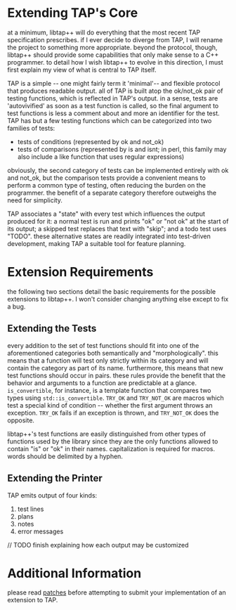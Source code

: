 # Extending TAP's Core
at a minimum, libtap++ will do everything that the most recent TAP
specification prescribes. if I ever decide to diverge from TAP, I
will rename the project to something more appropriate. beyond the
protocol, though, libtap++ should provide some capabilities that 
only make sense to a C++ programmer. to detail how I wish libtap++
to evolve in this direction, I must first explain my view of what
is central to TAP itself.

TAP is a simple -- one might fairly term it 'minimal'-- and flexible 
protocol that produces readable output. all of TAP is built atop 
the ok/not\_ok pair of testing functions, which is reflected in
TAP's output. in a sense, tests are 'autovivified' as soon as a test
function is called, so the final argument to test functions is less
a comment about and more an identifier for the test. TAP has but
a few testing functions which can be categorized into two families
of tests:
* tests of conditions (represented by ok and not\_ok)
* tests of comparisons (represented by is and isnt; in perl, this
  family may also include a like function that uses regular expressions)

obviously, the second category of tests can be implemented entirely with
ok and not\_ok, but the comparison tests provide a convenient means to
perform a common type of testing, often reducing the burden on the
programmer. the benefit of a separate category therefore outweighs the
need for simplicity.

TAP associates a "state" with every test which influences the output
produced for it: a normal test is run and prints "ok" or "not ok" at
the start of its output; a skipped test replaces that text with "skip";
and a todo test uses "TODO". these alternative states are readily
integrated into test-driven development, making TAP a suitable tool
for feature planning.

# Extension Requirements
the following two sections detail the basic requirements for the possible
extensions to libtap++. I won't consider changing anything else except
to fix a bug.

## Extending the Tests
every addition to the set of test functions should fit into one of the
aforementioned categories both semantically and "morphologically".
this means that a function will test only strictly within its category
and will contain the category as part of its name. furthermore, this
means that new test functions should occur in pairs. these rules
provide the benefit that the behavior and arguments to a function are
predictable at a glance. `is_convertible`, for instance, is a template
function that compares two types using `std::is_convertible`. `TRY_OK`
and `TRY_NOT_OK` are macros which test a special kind of condition --
whether the first argument throws an exception. `TRY_OK` fails if
an exception is thrown, and `TRY_NOT_OK` does the opposite.

libtap++'s test functions are easily distinguished from other types
of functions used by the library since they are the only functions
allowed to contain "is" or "ok" in their names. capitalization is
required for macros. words should be delimited by a hyphen.

## Extending the Printer
TAP emits output of four kinds: 
1. test lines
2. plans
3. notes
4. error messages

// TODO finish explaining how each output may be customized

# Additional Information
please read [patches](./creating-patches.md) before attempting to submit your implementation
of an extension to TAP.
